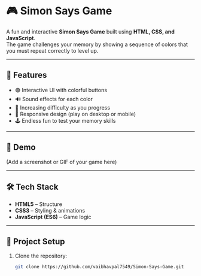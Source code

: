 # 🎮 Simon Says Game

A fun and interactive **Simon Says Game** built using **HTML, CSS, and JavaScript**.  
The game challenges your memory by showing a sequence of colors that you must repeat correctly to level up.  

---

## 🚀 Features
- 🟢 Interactive UI with colorful buttons
- 🔊 Sound effects for each color
- 🎯 Increasing difficulty as you progress
- 📱 Responsive design (play on desktop or mobile)
- 🕹️ Endless fun to test your memory skills

---

## 📸 Demo
(Add a screenshot or GIF of your game here)

---

## 🛠️ Tech Stack
- **HTML5** – Structure  
- **CSS3** – Styling & animations  
- **JavaScript (ES6)** – Game logic  

---

## 📂 Project Setup
1. Clone the repository:
   ```bash
   git clone https://github.com/vaibhavpal7549/Simon-Says-Game.git
